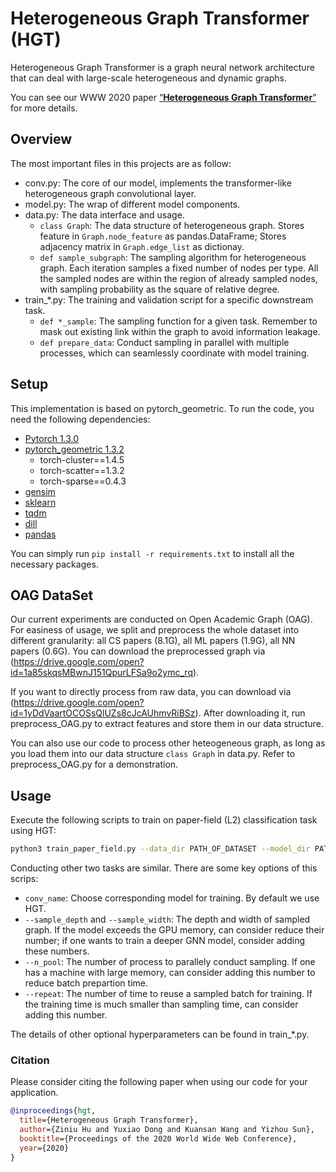 # Heterogeneous Graph Transformer (HGT)

Heterogeneous Graph Transformer is a graph neural network architecture that can deal with large-scale heterogeneous and dynamic graphs.

You can see our WWW 2020 paper [“**Heterogeneous Graph Transformer**”](https://arxiv.org/abs/2003.01332)  for more details.

## Overview
The most important files in this projects are as follow:
- conv.py: The core of our model, implements the transformer-like heterogeneous graph convolutional layer.
- model.py: The wrap of different model components.
- data.py: The data interface and usage.
  - `class Graph`: The data structure of heterogeneous graph. Stores feature in ``Graph.node_feature`` as pandas.DataFrame; Stores adjacency matrix in ``Graph.edge_list`` as dictionay.
  - `def sample_subgraph`: The sampling algorithm for heterogeneous graph. Each iteration samples a fixed number of nodes per type. All the sampled nodes are within the region of already sampled nodes, with sampling probability as the square of relative degree.
- train_*.py: The training and validation script for a specific downstream task.
  - `def *_sample`: The sampling function for a given task. Remember to mask out existing link within the graph to avoid information leakage.
  - `def prepare_data`: Conduct sampling in parallel with multiple processes, which can seamlessly coordinate with model training.
  
## Setup

This implementation is based on pytorch_geometric. To run the code, you need the following dependencies:

- [Pytorch 1.3.0](https://pytorch.org/)
- [pytorch_geometric 1.3.2](https://pytorch-geometric.readthedocs.io/)
  - torch-cluster==1.4.5
  - torch-scatter==1.3.2
  - torch-sparse==0.4.3
- [gensim](https://github.com/RaRe-Technologies/gensim)
- [sklearn](https://github.com/scikit-learn/scikit-learn)
- [tqdm](https://github.com/tqdm/tqdm)
- [dill](https://github.com/uqfoundation/dill)
- [pandas](https://github.com/pandas-dev/pandas)

You can simply run ```pip install -r requirements.txt``` to install all the necessary packages.

  
## OAG DataSet

Our current experiments are conducted on Open Academic Graph (OAG). For easiness of usage, we split and preprocess the whole dataset into different granularity: all CS papers (8.1G), all ML papers (1.9G), all NN papers (0.6G). You can download the preprocessed graph via (https://drive.google.com/open?id=1a85skqsMBwnJ151QpurLFSa9o2ymc_rq).

If you want to directly process from raw data, you can download via (https://drive.google.com/open?id=1yDdVaartOCOSsQlUZs8cJcAUhmvRiBSz). After downloading it, run preprocess_OAG.py to extract features and store them in our data structure.



You can also use our code to process other heteogeneous graph, as long as you load them into our data structure `class Graph` in data.py. Refer to preprocess_OAG.py for a demonstration.

## Usage
Execute the following scripts to train on paper-field (L2) classification task using HGT:

```bash
python3 train_paper_field.py --data_dir PATH_OF_DATASET --model_dir PATH_OF_SAVED_MODEL --conv_name hgt
```
Conducting other two tasks are similar.
There are some key options of this scrips:
- `conv_name`: Choose corresponding model for training. By default we use HGT.
- `--sample_depth` and `--sample_width`: The depth and width of sampled graph. If the model exceeds the GPU memory, can consider reduce their number; if one wants to train a deeper GNN model, consider adding these numbers.
- `--n_pool`: The number of process to parallely conduct sampling. If one has a machine with large memory, can consider adding this number to reduce batch prepartion time.
- `--repeat`: The number of time to reuse a sampled batch for training. If the training time is much smaller than sampling time, can consider adding this number.

The details of other optional hyperparameters can be found in train_*.py.
### Citation

Please consider citing the following paper when using our code for your application.

```bibtex
@inproceedings{hgt,
  title={Heterogeneous Graph Transformer},
  author={Ziniu Hu and Yuxiao Dong and Kuansan Wang and Yizhou Sun},
  booktitle={Proceedings of the 2020 World Wide Web Conference},
  year={2020}
}
```
